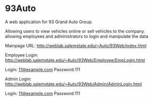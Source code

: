 # 93Auto
A web application for 93 Grand Auto Group. 

Allowing users to view vehicles online or sell vehicles to the company. allowing employees and administrators to login and manipulate the data

Mainpage URL: http://weblab.salemstate.edu/~Auto/93Web/index.html

Employee Login: http://weblab.salemstate.edu/~Auto/93Web/Employee/EmpLogin.html

Login: 11@example.com Password:111

Admin Login: http://weblab.salemstate.edu/~Auto/93Web/Admin/AdminLogin.html

Login: 11@example.com Password:111
